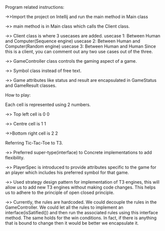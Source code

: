 Program related instructions:

->>Import the project on Intellij and run the main method in Main class

->> main method is in Main class which calls the Client class.

->> Client class is where 3 usecases are added.
    usecase 1: Between Human and Computer(Sequence engine)
    usecase 2: Between Human and Computer(Random engine)
    usecase 3: Between Human and Human
    Since this is a client, you can comment out any two use cases out of the three. 
    
->> GameController class controls the gaming aspect of a game.

->> Symbol class instead of free text.

->> Game attributes like status and result are encapsulated in GameStatus and GameResult classes.

How to play:

Each cell is represented using 2 numbers.

->> Top left cell is 0 0 

->> Centre cell is 1 1

->>Bottom right cell is 2 2

Referring Tic-Tac-Toe to T3.

->> Preferred super-type(interface) to Concrete implementations to add flexibility.

->> PlayerSpec is introduced to provide attributes specific to the game for an player which includes his preferred symbol for that game.

->> Used strategy design pattern for implementation of T3 engines, this will allow us to add new T3 engines without making code changes.
This helps us to adhere to the principle of open closed principle.

->> Currently, the rules are hardcoded. We could decouple the rules in the GameController. We could let all the rules to implement
 an interface(isSatified()) and then run the associated rules using this interface method. The same holds for the win conditions.
 In fact, if there is anything that is bound to change then it would be better we encapsulate it.
